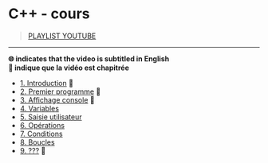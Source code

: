 # C++ - cours

> [PLAYLIST YOUTUBE](https://www.youtube.com/playlist?list=PLrSOXFDHBtfFKOzlm5iCBeXDTLxXdmxpx)

---

**🌐 indicates that the video is subtitled in English**<br>
**🔢 indique que la vidéo est chapitrée**

+ [1. Introduction](https://www.youtube.com/watch?v=f3UVQPbw32w) 🔢
+ [2. Premier programme](https://www.youtube.com/watch?v=FjG4HYo-Jm0) 🔢
+ [3. Affichage console](https://www.youtube.com/watch?v=lS4sXuTXkyI) 🔢
+ [4. Variables](https://www.youtube.com/watch?v=3exIzj5MYzU)
+ [5. Saisie utilisateur](https://www.youtube.com/watch?v=tkCCUzIErNU)
+ [6. Opérations](https://www.youtube.com/watch?v=CZ03XvQySsY)
+ [7. Conditions](https://www.youtube.com/watch?v=TcqdKWAK894)
+ [8. Boucles](https://www.youtube.com/watch?v=blot7YV0MH4)
+ [9. ???](#) 🔢
